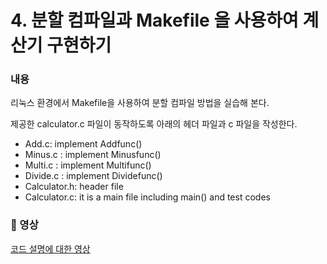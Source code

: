 # 4. 분할 컴파일과 Makefile 을 사용하여 계산기 구현하기
### 내용
리눅스 환경에서 Makefile을 사용하여 분할 컴파일 방법을 실습해 본다.

제공한 calculator.c 파일이 동작하도록 아래의 헤더 파일과 c 파일을 작성한다.
- Add.c: implement Addfunc()
- Minus.c : implement Minusfunc()
- Multi.c : implement Multifunc()
- Divide.c : implement Dividefunc()
- Calculator.h: header file
- Calculator.c: it is a main file including main() and test codes

### 🎥 영상
[코드 설명에 대한 영상](https://photos.app.goo.gl/2eLAFPniiHoaTaJb8)

